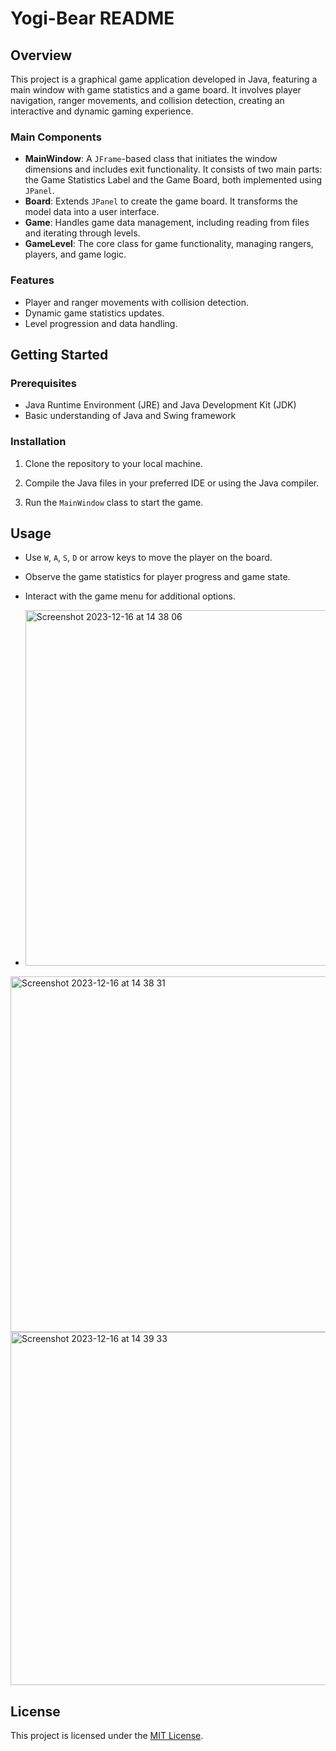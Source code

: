 # Yogi-Bear README

## Overview
This project is a graphical game application developed in Java, featuring a main window with game statistics and a game board. It involves player navigation, ranger movements, and collision detection, creating an interactive and dynamic gaming experience.

### Main Components
- **MainWindow**: A `JFrame`-based class that initiates the window dimensions and includes exit functionality. It consists of two main parts: the Game Statistics Label and the Game Board, both implemented using `JPanel`.
- **Board**: Extends `JPanel` to create the game board. It transforms the model data into a user interface.
- **Game**: Handles game data management, including reading from files and iterating through levels.
- **GameLevel**: The core class for game functionality, managing rangers, players, and game logic.

### Features
- Player and ranger movements with collision detection.
- Dynamic game statistics updates.
- Level progression and data handling.

## Getting Started

### Prerequisites
- Java Runtime Environment (JRE) and Java Development Kit (JDK)
- Basic understanding of Java and Swing framework

### Installation
1. Clone the repository to your local machine.

2. Compile the Java files in your preferred IDE or using the Java compiler.
3. Run the `MainWindow` class to start the game.

## Usage
- Use `W`, `A`, `S`, `D` or arrow keys to move the player on the board.
- Observe the game statistics for player progress and game state.

- Interact with the game menu for additional options.

- <img width="569" alt="Screenshot 2023-12-16 at 14 38 06" src="https://github.com/oltaby/Yogi-Bear/assets/98267176/e0fd3ab4-c4fc-4d46-a9ea-ca476e3a4ced">
<img width="569" alt="Screenshot 2023-12-16 at 14 38 31" src="https://github.com/oltaby/Yogi-Bear/assets/98267176/c2120519-7575-4cc2-abb6-e868bb951057">
<img width="565" alt="Screenshot 2023-12-16 at 14 39 33" src="https://github.com/oltaby/Yogi-Bear/assets/98267176/30aaaf27-182b-4ce1-894e-622731065aad">

## License
This project is licensed under the [MIT License](LICENSE.md).



